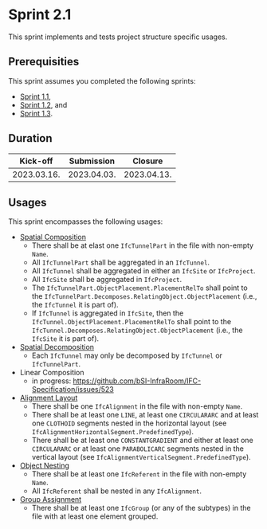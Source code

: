 # Sprint 2.1

This sprint implements and tests project structure specific usages.


## Prerequisities

This sprint assumes you completed the following sprints:

- [Sprint 1.1](./sprint1_1.md),
- [Sprint 1.2](./sprint1_2.md), and
- [Sprint 1.3](./sprint1_3.md).


## Duration

| Kick-off    | Submission  | Closure     |
|-------------|-------------|-------------|
| 2023.03.16. | 2023.04.03. | 2023.04.13. |


## Usages

This sprint encompasses the following usages:

- [Spatial Composition](https://bsi-infraroom.github.io/IFC-Documentation-Tunnel/4_4_0_0/general/HTML/link/spatial-composition.htm)
    - There shall be at elast one `IfcTunnelPart` in the file with non-empty `Name`.
    - All `IfcTunnelPart` shall be aggregated in an `IfcTunnel`.
    - All `IfcTunnel` shall be aggregated in either an `IfcSite` or `IfcProject`.
    - All `IfcSite` shall be aggregated in `IfcProject`.
    - The `IfcTunnelPart.ObjectPlacement.PlacementRelTo` shall point to the `IfcTunnelPart.Decomposes.RelatingObject.ObjectPlacement` (i.e., the `IfcTunnel` it is part of).
    - If `IfcTunnel` is aggregated in `IfcSite`, then the `IfcTunnel.ObjectPlacement.PlacementRelTo` shall point to the `IfcTunnel.Decomposes.RelatingObject.ObjectPlacement` (i.e., the `IfcSite` it is part of).
- [Spatial Decomposition](https://bsi-infraroom.github.io/IFC-Documentation-Tunnel/4_4_0_0/general/HTML/link/spatial-decomposition.htm)
    - Each `IfcTunnel` may only be decomposed by `IfcTunnel` or `IfcTunnelPart`.
- Linear Composition
    - in progress: https://github.com/bSI-InfraRoom/IFC-Specification/issues/523
- [Alignment Layout](https://bsi-infraroom.github.io/IFC-Documentation-Tunnel/4_4_0_0/general/HTML/link/alignment-layout.htm)
    - There shall be one `IfcAlignment` in the file with non-empty `Name`.
    - There shall be at least one `LINE`, at least one `CIRCULARARC` and at least one `CLOTHOID` segments nested in the horizontal layout (see `IfcAlignmentHorizontalSegment.PredefinedType`).
    - There shall be at least one `CONSTANTGRADIENT` and either at least one `CIRCULARARC` or at least one `PARABOLICARC` segments nested in the vertical layout (see `IfcAlignmentVerticalSegment.PredefinedType`).
- [Object Nesting](https://bsi-infraroom.github.io/IFC-Documentation-Tunnel/4_4_0_0/general/HTML/link/object-nesting.htm)
    - There shall be at least one `IfcReferent` in the file with non-empty `Name`.
    - All `IfcReferent` shall be nested in any `IfcAlignment`.
- [Group Assignment](https://bsi-infraroom.github.io/IFC-Documentation-Tunnel/4_4_0_0/general/HTML/link/group-assignment.htm)
    - There shall be at least one `IfcGroup` (or any of the subtypes) in the file with at least one element grouped.
